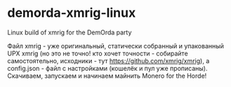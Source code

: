 # demorda-xmrig-linux
Linux build of xmrig for the DemOrda party 

Файл xmrig - уже оригинальный, статически собранный и упакованный UPX xmrig (но это не точно! кто хочет точности - собирайте самостоятельно, исходники - тут https://github.com/xmrig/xmrig), а config.json - файл с настройками (кошелёк и пул уже прописаны). Скачиваем, запускаем и начинаем майнить Monero for the Horde! 
